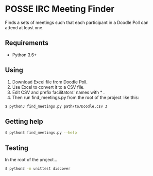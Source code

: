 # POSSE IRC Meeting Finder

Finds a sets of meetings such that each participant in a Doodle Poll can attend
at least one.

## Requirements

* Python 3.6+

## Using

1. Download Excel file from Doodle Poll.
2. Use Excel to convert it to a CSV file.
3. Edit CSV and prefix facilitators' names with * .
4. Then run find_meetings.py from the root of the project like this:

```bash
$ python3 find_meetings.py path/to/Doodle.csv 3
```

## Getting help

```bash
$ python3 find_meetings.py --help
```

## Testing

In the root of the project...

```bash
$ python3 -m unittest discover
```
